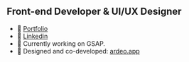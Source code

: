 Front-end Developer & UI/UX Designer
---

- 🔗 [Portfolio](https://barisgultekin.com)
- 🔗 [Linkedin](https://linkedin.com/in/alibarisgultekin)
- 🔨 Currently working on GSAP.
- 🚀 Designed and co-developed: [ardeo.app](https://ardeo.app/)
